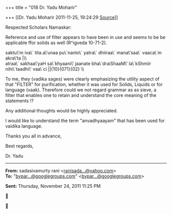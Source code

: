+++
title = "018 Dr. Yadu Moharir"

+++
[[Dr. Yadu Moharir	2011-11-25, 19:24:29 [Source](https://groups.google.com/g/bvparishat/c/u17g0ktqqns)]]



Respected Scholars Namaskar:

  

Reference and use of filter appears to have been in use and seems to be be applicable ffor solids as well (R^igveda 10-71-2).  

  

saktu\\'m iva\\\` tita.a\\'unaa pu\\\`nanto\\\` yatra\\\` dhiiraa\\\` mana\\'saa\\\` vaaca\\\`m akra\\'ta \|\\\\  
 atraa\\\` sakhaa\\'yaH sa\\\`khyaani\\' jaanate bha\\\`draiShaaM\\' la\\\`kShmiir nihi\\\`taadhi\\' vaa\\\`ci \|\|{10}{071}{02} \\\\  

  

To me, they (vadika sages) were clearly emphasizing the utility aspect of that "FILTER" for purification, whether it was used for Solids, Liquids or for language (vaak). Therefore could we not regard grammar as as sieve, a filter that enables one to retain and understand the core meaning of the statements !?  

  

Any additional thoughts would be highly appreciated.

  

I would like to understand the term "anvadhyaayam" that has been used for vaidika language.  

  

Thanks you all in advance,

  

Best regards,  

  

Dr. Yadu

  

------------------------------------------------------------------------

**From:** sadasivamurty rani \<[ranisada...@yahoo.com]()\>  
**To:** "[bvpar...@googlegroups.com]()" \<[bvpar...@googlegroups.com]()\>  

**Sent:** Thursday, November 24, 2011 11:25 PM





